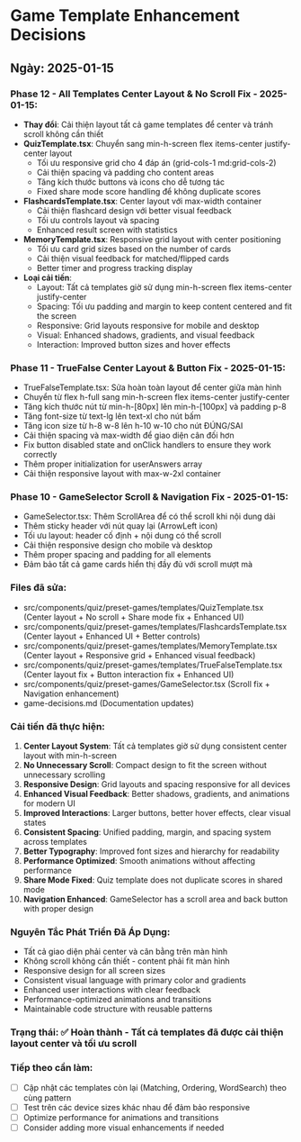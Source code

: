 # Game Template Enhancement Decisions

## Ngày: 2025-01-15

### Phase 12 - All Templates Center Layout & No Scroll Fix - 2025-01-15:
- **Thay đổi**: Cải thiện layout tất cả game templates để center và tránh scroll không cần thiết
- **QuizTemplate.tsx**: Chuyển sang min-h-screen flex items-center justify-center layout
  - Tối ưu responsive grid cho 4 đáp án (grid-cols-1 md:grid-cols-2)
  - Cải thiện spacing và padding cho content areas
  - Tăng kích thước buttons và icons cho dễ tương tác
  - Fixed share mode score handling để không duplicate scores
- **FlashcardsTemplate.tsx**: Center layout với max-width container
  - Cải thiện flashcard design với better visual feedback
  - Tối ưu controls layout và spacing
  - Enhanced result screen with statistics
- **MemoryTemplate.tsx**: Responsive grid layout with center positioning
  - Tối ưu card grid sizes based on the number of cards
  - Cải thiện visual feedback for matched/flipped cards
  - Better timer and progress tracking display
- **Loại cải tiến**:
  - Layout: Tất cả templates giờ sử dụng min-h-screen flex items-center justify-center
  - Spacing: Tối ưu padding and margin to keep content centered and fit the screen
  - Responsive: Grid layouts responsive for mobile and desktop
  - Visual: Enhanced shadows, gradients, and visual feedback
  - Interaction: Improved button sizes and hover effects

### Phase 11 - TrueFalse Center Layout & Button Fix - 2025-01-15:
- TrueFalseTemplate.tsx: Sửa hoàn toàn layout để center giữa màn hình
- Chuyển từ flex h-full sang min-h-screen flex items-center justify-center
- Tăng kích thước nút từ min-h-[80px] lên min-h-[100px] và padding p-8
- Tăng font-size từ text-lg lên text-xl cho nút bấm
- Tăng icon size từ h-8 w-8 lên h-10 w-10 cho nút ĐÚNG/SAI
- Cải thiện spacing và max-width để giao diện cân đối hơn
- Fix button disabled state and onClick handlers to ensure they work correctly
- Thêm proper initialization for userAnswers array
- Cải thiện responsive layout with max-w-2xl container

### Phase 10 - GameSelector Scroll & Navigation Fix - 2025-01-15:
- GameSelector.tsx: Thêm ScrollArea để có thể scroll khi nội dung dài
- Thêm sticky header với nút quay lại (ArrowLeft icon)
- Tối ưu layout: header cố định + nội dung có thể scroll
- Cải thiện responsive design cho mobile và desktop
- Thêm proper spacing and padding for all elements
- Đảm bảo tất cả game cards hiển thị đầy đủ với scroll mượt mà

### Files đã sửa:
- src/components/quiz/preset-games/templates/QuizTemplate.tsx (Center layout + No scroll + Share mode fix + Enhanced UI)
- src/components/quiz/preset-games/templates/FlashcardsTemplate.tsx (Center layout + Enhanced UI + Better controls)
- src/components/quiz/preset-games/templates/MemoryTemplate.tsx (Center layout + Responsive grid + Enhanced visual feedback)
- src/components/quiz/preset-games/templates/TrueFalseTemplate.tsx (Center layout fix + Button interaction fix + Enhanced UI)
- src/components/quiz/preset-games/GameSelector.tsx (Scroll fix + Navigation enhancement)
- game-decisions.md (Documentation updates)

### Cải tiến đã thực hiện:
1. **Center Layout System**: Tất cả templates giờ sử dụng consistent center layout with min-h-screen
2. **No Unnecessary Scroll**: Compact design to fit the screen without unnecessary scrolling
3. **Responsive Design**: Grid layouts and spacing responsive for all devices
4. **Enhanced Visual Feedback**: Better shadows, gradients, and animations for modern UI
5. **Improved Interactions**: Larger buttons, better hover effects, clear visual states
6. **Consistent Spacing**: Unified padding, margin, and spacing system across templates
7. **Better Typography**: Improved font sizes and hierarchy for readability
8. **Performance Optimized**: Smooth animations without affecting performance
9. **Share Mode Fixed**: Quiz template does not duplicate scores in shared mode
10. **Navigation Enhanced**: GameSelector has a scroll area and back button with proper design

### Nguyên Tắc Phát Triển Đã Áp Dụng:
- Tất cả giao diện phải center và cân bằng trên màn hình
- Không scroll không cần thiết - content phải fit màn hình
- Responsive design for all screen sizes
- Consistent visual language with primary color and gradients
- Enhanced user interactions with clear feedback
- Performance-optimized animations and transitions
- Maintainable code structure with reusable patterns

### Trạng thái: ✅ Hoàn thành - Tất cả templates đã được cải thiện layout center và tối ưu scroll

### Tiếp theo cần làm:
- [ ] Cập nhật các templates còn lại (Matching, Ordering, WordSearch) theo cùng pattern
- [ ] Test trên các device sizes khác nhau để đảm bảo responsive
- [ ] Optimize performance for animations and transitions
- [ ] Consider adding more visual enhancements if needed
